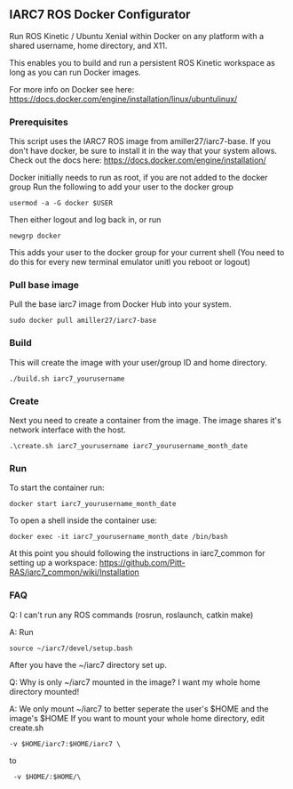 ## IARC7 ROS Docker Configurator

Run ROS Kinetic / Ubuntu Xenial within Docker on any platform with a shared
username, home directory, and X11.

This enables you to build and run a persistent ROS Kinetic workspace as long as
you can run Docker images.

For more info on Docker see here: https://docs.docker.com/engine/installation/linux/ubuntulinux/

### Prerequisites
This script uses the IARC7 ROS image from amiller27/iarc7-base.
If you don't have docker, be sure to install it in the way that your system allows. Check out the docs here: https://docs.docker.com/engine/installation/

Docker initially needs to run as root, if you are not added to the docker group
Run the following to add your user to the docker group
```
usermod -a -G docker $USER
```
Then either logout and log back in, or run
```
newgrp docker
```
This adds your user to the docker group for your current shell (You need to do
this for every new terminal emulator unitl you reboot or logout)

### Pull base image
Pull the base iarc7 image from Docker Hub into your system.
```
sudo docker pull amiller27/iarc7-base
```

### Build
This will create the image with your user/group ID and home directory.
```
./build.sh iarc7_yourusername
```

### Create
Next you need to create a container from the image. The image shares it's  network interface with the host.
```
.\create.sh iarc7_yourusername iarc7_yourusername_month_date
```

### Run
To start the container run:
```
docker start iarc7_yourusername_month_date
```

To open a shell inside the container use:
```
docker exec -it iarc7_yourusername_month_date /bin/bash
```

At this point you should following the instructions in iarc7_common for setting up a workspace: https://github.com/Pitt-RAS/iarc7_common/wiki/Installation

### FAQ

Q: I can't run any ROS commands (rosrun, roslaunch, catkin make)

A: Run
```
source ~/iarc7/devel/setup.bash
```
After you have the ~/iarc7 directory set up.

Q: Why is only ~/iarc7  mounted in the image? I want my whole home directory mounted!

A: We only mount ~/iarc7 to better seperate the user's $HOME and the image's $HOME
If you want to mount your whole home directory, edit create.sh

```
-v $HOME/iarc7:$HOME/iarc7 \
```
to
```
 -v $HOME/:$HOME/\
 ```
